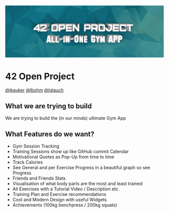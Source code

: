 <p align="center">
  <img src="./assets/gymAppGHDone.png" alt="Header" width="1000"/>
</p>

# 42 Open Project
[@jkauker](https://profile.intra.42.fr/users/jkauker) [@lbohm](https://profile.intra.42.fr/users/lbohm) [@lglauch](https://profile.intra.42.fr/users/lglauch)

## What we are trying to build
We are trying to build the (in our minds) ultimate Gym App

## What Features do we want?
- Gym Session Tracking
- Training Sessions show up like GitHub commit Calendar
- Motivational Quotes as Pop-Up from time to time
- Track Calories
- See General and per Exercise Progress in a beautiful graph so see Progress
- Friends and Friends Stats
- Visualisation of what body parts are the most and least trained
- All Exercises with a Tutorial Video / Description etc.
- Training Plan and Exercise recommendations
- Cool and Modern Design with useful Widgets
- Achievements (100kg benchpress / 200kg squats)

